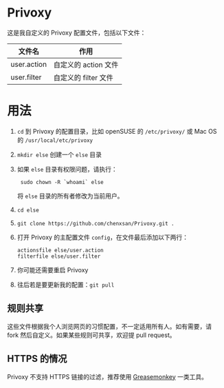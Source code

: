 Privoxy
=======

这是我自定义的 Privoxy 配置文件，包括以下文件：

文件名|作用
---|---
user.action|自定义的 action 文件 
user.filter|自定义的 filter 文件

# 用法

1. `cd` 到 Privoxy 的配置目录，比如 openSUSE 的 `/etc/privoxy/` 或 Mac OS 的 `/usr/local/etc/privoxy`
2. `mkdir else` 创建一个 `else` 目录
3. 如果 `else` 目录有权限问题，请执行：

        sudo chown -R `whoami` else
    将 `else` 目录的所有者修改为当前用户。
4. `cd else`
4. `git clone https://github.com/chenxsan/Privoxy.git .`
5. 打开 Privoxy 的主配置文件 `config`，在文件最后添加以下两行：
    ```
    actionsfile else/user.action
    filterfile else/user.filter
    ```
5. 你可能还需要重启 Privoxy
6. 往后若是要更新我的配置：`git pull`

## 规则共享

这些文件根据我个人浏览网页的习惯配置，不一定适用所有人。如有需要，请 fork 然后自定义。如果某些规则可共享，欢迎提 pull request。

## HTTPS 的情况

Privoxy 不支持 HTTPS 链接的过滤，推荐使用 [Greasemonkey](http://www.greasespot.net/) 一类工具。
